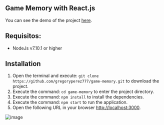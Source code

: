 ## Game Memory with React.js
You can see the demo of the project [here](https://gregoryperez777.github.io/game-memory/).
## Requisitos:
- NodeJs v7.10.1 or higher
## Installation
1. Open the terminal and execute: `git clone https://github.com/gregoryperez777/game-memory.git`  to download the project.
2. Execute the command: `cd game-memory` to enter the project directory.
3. Execute the command: `npm install` to install the dependencies.
4. Execute the command: `npm start` to run the application.
5. Open the following URL in your browser [http://localhost:3000](http://localhost:3000).

![image](https://github.com/gregoryperez777/game-memory/blob/master/public/game-memory.png)